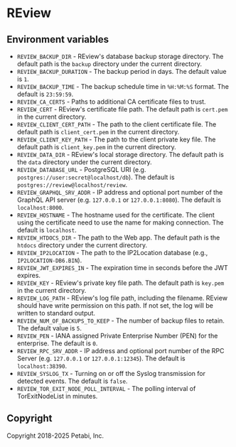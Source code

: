 # REview

## Environment variables

- `REVIEW_BACKUP_DIR` - REview's database backup storage directory. The default
  path is the `backup` directory under the current directory.
- `REVIEW_BACKUP_DURATION` - The backup period in days. The default value is `1`.
- `REVIEW_BACKUP_TIME` - The backup schedule time in `%H:%M:%S` format. The default
  is `23:59:59`.
- `REVIEW_CA_CERTS` - Paths to additional CA certificate files to trust.
- `REVIEW_CERT` - REview's certificate file path. The default path is `cert.pem`
  in the current directory.
- `REVIEW_CLIENT_CERT_PATH` - The path to the client certificate file. The default
  path is `client_cert.pem` in the current directory.
- `REVIEW_CLIENT_KEY_PATH` - The path to the client private key file. The default
  path is `client_key.pem` in the current directory.
- `REVIEW_DATA_DIR` - REview's local storage directory. The default path is the
  `data` directory under the current directory.
- `REVIEW_DATABASE_URL` - PostgreSQL URI (e.g. `postgres://user:secret@localhost/db`).
  The default is `postgres://review@localhost/review`.
- `REVIEW_GRAPHQL_SRV_ADDR` - IP address and optional port number of the GraphQL
  API server (e.g. `127.0.0.1` or `127.0.0.1:8080`). The default is
  `localhost:8000`.
- `REVIEW_HOSTNAME` - The hostname used for the certificate. The client using
  the certificate need to use the name for making connection. The default is `localhost`.
- `REVIEW_HTDOCS_DIR` - The path to the Web app. The default path is the
  `htdocs` directory under the current directory.
- `REVIEW_IP2LOCATION` - The path to the IP2Location database (e.g.,
  `IP2LOCATION-DB6.BIN`).
- `REVIEW_JWT_EXPIRES_IN` - The expiration time in seconds before the JWT
  expires.
- `REVIEW_KEY` - REview's private key file path. The default path is `key.pem`
  in the current directory.
- `REVIEW_LOG_PATH` - REview's log file path, including the filename. REview should
  have write permission on this path. If not set, the log will be written to standard
  output.
- `REVIEW_NUM_OF_BACKUPS_TO_KEEP` - The number of backup files to retain. The default
  value is `5`.
- `REVIEW_PEN` - IANA assigned Private Enterprise Number (PEN) for the
  enterprise. The default is `0`.
- `REVIEW_RPC_SRV_ADDR` - IP address and optional port number of the RPC Server (e.g.
  `127.0.0.1` or `127.0.0.1:12345`). The default is `localhost:38390`.
- `REVIEW_SYSLOG_TX` - Turning on or off the Syslog transmission for detected
  events. The default is `false`.
- `REVIEW_TOR_EXIT_NODE_POLL_INTERVAL` - The polling interval of TorExitNodeList
  in minutes.

## Copyright

Copyright 2018-2025 Petabi, Inc.
